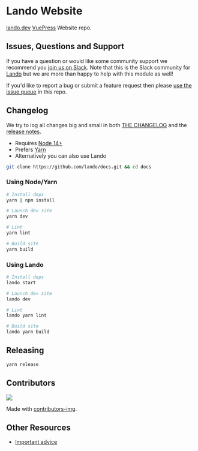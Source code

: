 # Lando Website

[lando.dev](https://lando.dev/) [VuePress](https://vuepress.vuejs.org/) Website repo.

## Issues, Questions and Support

If you have a question or would like some community support we recommend you [join us on Slack](https://launchpass.com/devwithlando). Note that this is the Slack community for [Lando](https://lando.dev) but we are more than happy to help with this module as well!

If you'd like to report a bug or submit a feature request then please [use the issue queue](https://github.com/lando/website/issues/new/choose) in this repo.

## Changelog

We try to log all changes big and small in both [THE CHANGELOG](https://github.com/lando/website/blob/main/CHANGELOG.md) and the [release notes](https://github.com/lando/website/releases).

* Requires [Node 14+](https://nodejs.org/dist/latest-v14.x/)
* Prefers [Yarn](https://classic.yarnpkg.com/lang/en/docs/install)
* Alternatively you can also use Lando

```bash
git clone https://github.com/lando/docs.git && cd docs
```

### Using Node/Yarn

```bash
# Install deps
yarn | npm install

# Launch dev site
yarn dev

# Lint
yarn lint

# Build site
yarn build
```

### Using Lando

```bash
# Install deps
lando start

# Launch dev site
lando dev

# Lint
lando yarn lint

# Build site
lando yarn build
```

## Releasing

```bash
yarn release
```

## Contributors

<a href="https://github.com/lando/website/graphs/contributors">
  <img src="https://contrib.rocks/image?repo=lando/website" />
</a>

Made with [contributors-img](https://contrib.rocks).

## Other Resources

* [Important advice](https://www.youtube.com/watch?v=WA4iX5D9Z64)
